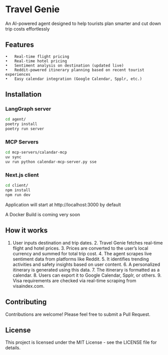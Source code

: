# Travel Genie

An AI-powered agent designed to help tourists plan smarter and cut down trip costs effortlessly

## Features

	•	Real-time flight pricing
	•	Real-time hotel pricing
	•	Sentiment analysis on destination (updated live)
	•	Reddit-powered itinerary planning based on recent tourist experiences
	•	Easy calendar integration (Google Calendar, Spplr, etc.)

## Installation

### LangGraph server
```bash
cd agent/
poetry install
poetry run server
```

### MCP Servers
```bash
cd mcp-servers/calandar-mcp
uv sync
uv run python calendar-mcp-server.py sse
```

### Next.js client
```bash
cd client/
npm install
npm run dev
```
Application will start at http://localhost:3000 by default

A Docker Build is coming very soon

## How it works

1.	User inputs destination and trip dates.
	2.	Travel Genie fetches real-time flight and hotel prices.
	3.	Prices are converted to the user’s local currency and summed for total trip cost.
	4.	The agent scrapes live sentiment data from platforms like Reddit.
	5.	It identifies trending activities and safety insights based on user content.
	6.	A personalized itinerary is generated using this data.
	7.	The itinerary is formatted as a calendar.
	8.	Users can export it to Google Calendar, Spplr, or others.
	9.	Visa requirements are checked via real-time scraping from visaindex.com.



## Contributing

Contributions are welcome! Please feel free to submit a Pull Request.

## License

This project is licensed under the MIT License - see the LICENSE file for details.
